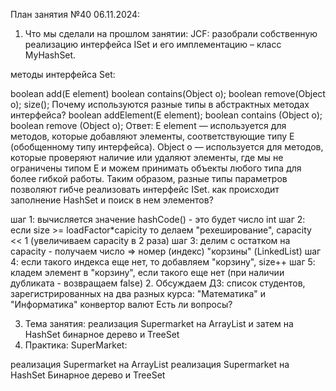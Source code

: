 План занятия №40 06.11.2024:
1. Что мы сделали на прошлом занятии:
   JCF: разобрали собственную реализацию интерфейса ISet и его имплементацию – класс MyHashSet.

методы интерфейса Set:

boolean add(E element)
boolean contains(Object o);
boolean remove(Object o);
size();
Почему используются разные типы в абстрактных методах интерфейса? boolean addElement(E element); boolean contains (Object o); boolean remove (Object o); Ответ: E element — используется для методов, которые добавляют элементы, соответствующие типу E (обобщенному типу интерфейса). Object o — используется для методов, которые проверяют наличие или удаляют элементы, где мы не ограничены типом E и можем принимать объекты любого типа для более гибкой работы. Таким образом, разные типы параметров позволяют гибче реализовать интерфейс ISet.
как происходит заполнение HashSet и поиск в нем элементов?

шаг 1: вычисляется значение hashCode() - это будет число int
шаг 2: если size >= loadFactor*capicity то делаем "рехеширование", capacity << 1 (увеличиваем capacity в 2 раза)
шаг 3: делим с остатком на capacity - получаем число => номер (индекс) "корзины" (LinkedList)
шаг 4: если такого индекса еще нет, то добавляем "корзину", size++
шаг 5: кладем элемент в "корзину", если такого еще нет (при наличии дубликата - возвращаем false)
2. Обсуждаем ДЗ:
   список студентов, зарегистрированных на два разных курса: "Математика" и "Информатика"
   конвертор валют
   Есть ли вопросы?

3. Тема занятия:
   реализация Supermarket на ArrayList и затем на HashSet
   бинарное дерево и TreeSet
4. Практика:
   SuperMarket:

реализация Supermarket на ArrayList
реализация Supermarket на HashSet
Бинарное дерево и TreeSet